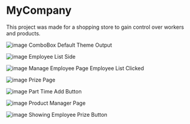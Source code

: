 # MyCompany
This project was made for a shopping store to gain control over workers and products.

![image](https://user-images.githubusercontent.com/62117525/110022134-9bc7bb80-7d3c-11eb-9715-cebc331a739d.png)
ComboBox Default Theme Output

![image](https://user-images.githubusercontent.com/62117525/110022176-a6825080-7d3c-11eb-9f45-5f3c95178f29.png)
Employee List Side

![image](https://user-images.githubusercontent.com/62117525/110022246-bbf77a80-7d3c-11eb-90e4-6edead5989eb.png)
Manage Employee Page Employee List Clicked

![image](https://user-images.githubusercontent.com/62117525/110022303-cd408700-7d3c-11eb-9a8a-ac6d033cdddc.png)
Prize Page

![image](https://user-images.githubusercontent.com/62117525/110022418-f3662700-7d3c-11eb-8bbf-56d3acc6dee1.png)
Part Time Add Button

![image](https://user-images.githubusercontent.com/62117525/110022704-4fc94680-7d3d-11eb-8db9-367b858c214e.png)
Product Manager Page

![image](https://user-images.githubusercontent.com/62117525/110022773-67083400-7d3d-11eb-9f27-1caec953f6bb.png)
Showing Employee Prize Button

